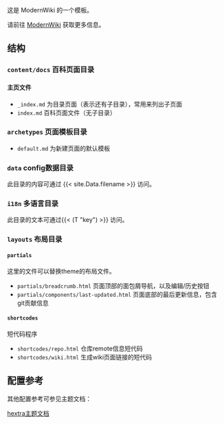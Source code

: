 这是 ModernWiki 的一个模板。

请前往 [ModernWiki](https://github.com/Heerozh/ModernWiki) 获取更多信息。

## 结构

### `content/docs` 百科页面目录

#### 主页文件

- `_index.md` 为目录页面（表示还有子目录），常用来列出子页面
- `index.md` 百科页面文件（无子目录）

### `archetypes` 页面模板目录

- `default.md` 为新建页面的默认模板

### `data` config数据目录

此目录的内容可通过 {{< site.Data.filename >}} 访问。

### `i18n` 多语言目录

此目录的文本可通过{{< (T "key") >}} 访问。

### `layouts` 布局目录

#### `partials`

这里的文件可以替换theme的布局文件。

- `partials/breadcrumb.html` 页面顶部的面包屑导航，以及编辑/历史按钮
- `partials/components/last-updated.html` 页面底部的最后更新信息，包含git贡献信息

#### `shortcodes`

短代码程序

- `shortcodes/repo.html` 仓库remote信息短代码
- `shortcodes/wiki.html` 生成wiki页面链接的短代码

## 配置参考

其他配置参考可参见主题文档：

[hextra主题文档](https://imfing.github.io/hextra/zh-cn/docs/guide/configuration/)
